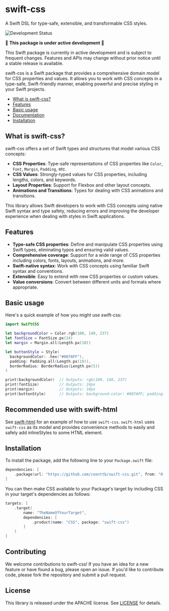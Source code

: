 # swift-css
A Swift DSL for type-safe, extensible, and transformable CSS styles.

![Development Status](https://img.shields.io/badge/status-active--development-blue.svg)

🚧 **This package is under active development** 🚧

This Swift package is currently in active development and is subject to frequent changes. Features and APIs may change without prior notice until a stable release is available.

swift-css is a Swift package that provides a comprehensive domain model for CSS properties and values. It allows you to work with CSS concepts in a type-safe, Swift-friendly manner, enabling powerful and precise styling in your Swift projects.

* [What is swift-css?](#what-is-swift-css)
* [Features](#features)
* [Basic usage](#basic-usage)
* [Documentation](#documentation)
* [Installation](#installation)

## What is swift-css?

swift-css offers a set of Swift types and structures that model various CSS concepts:

* **CSS Properties**: Type-safe representations of CSS properties like `Color`, `Font`, `Margin`, `Padding`, etc.
* **CSS Values**: Strongly-typed values for CSS properties, including lengths, colors, and keywords.
* **Layout Properties**: Support for Flexbox and other layout concepts.
* **Animations and Transitions**: Types for dealing with CSS animations and transitions.

This library allows Swift developers to work with CSS concepts using native Swift syntax and type safety, reducing errors and improving the developer experience when dealing with styles in Swift applications.

## Features

* **Type-safe CSS properties**: Define and manipulate CSS properties using Swift types, eliminating typos and ensuring valid values.
* **Comprehensive coverage**: Support for a wide range of CSS properties including colors, fonts, layouts, animations, and more.
* **Swift-native syntax**: Work with CSS concepts using familiar Swift syntax and conventions.
* **Extensible**: Easy to extend with new CSS properties or custom values.
* **Value conversions**: Convert between different units and formats where appropriate.

## Basic usage

Here's a quick example of how you might use swift-css:

```swift
import SwiftCSS

let backgroundColor = Color.rgb(100, 149, 237)
let fontSize = FontSize.px(24)
let margin = Margin.all(Length.px(10))

let buttonStyle = Style(
  backgroundColor: .hex("#007AFF"),
  padding: Padding.all(Length.px(10)),
  borderRadius: BorderRadius(Length.px(5))
)

print(backgroundColor)  // Outputs: rgb(100, 149, 237)
print(fontSize)         // Outputs: 24px
print(margin)           // Outputs: 10px
print(buttonStyle)      // Outputs: background-color: #007AFF; padding: 10px; border-radius: 5px;
```

## Recommended use with swift-html

See [swift-html](https://github.com/coenttb/swift-html) for an example of how to use `swift-css`. `swift-html` uses `swift-css` as its model and provides convenience methods to easily and safely add inlineStyles to some HTML element.

## Installation

To install the package, add the following line to your `Package.swift` file:

```swift
dependencies: [
    .package(url: "https://github.com/coenttb/swift-css.git", from: "0.1.0")
]
```

You can then make CSS available to your Package's target by including CSS in your target's dependencies as follows:
```swift
targets: [
    .target(
        name: "TheNameOfYourTarget",
        dependencies: [
            .product(name: "CSS", package: "swift-css")
        ]
    )
]
```

## Contributing

We welcome contributions to swift-css! If you have an idea for a new feature or have found a bug, please open an issue. If you'd like to contribute code, please fork the repository and submit a pull request.

## License

This library is released under the APACHE license. See [LICENSE](LICENSE) for details.


